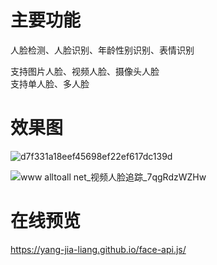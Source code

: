 # 主要功能
人脸检测、人脸识别、年龄性别识别、表情识别 <br>

支持图片人脸、视频人脸、摄像头人脸  <br>
支持单人脸、多人脸  <br>

# 效果图

![d7f331a18eef45698ef22ef617dc139d](https://user-images.githubusercontent.com/60655516/181889791-b80d4bac-9248-4fca-8d42-8ac3d21f53d9.png)


![www alltoall net_视频人脸追踪_7qgRdzWZHw](https://user-images.githubusercontent.com/60655516/181889281-6c151d06-8419-4d65-9eeb-c7229c083052.gif)


# 在线预览
https://yang-jia-liang.github.io/face-api.js/
